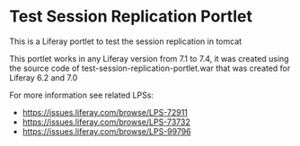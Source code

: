 # Test Session Replication Portlet
This is a Liferay portlet to test the session replication in tomcat

This portlet works in any Liferay version from 7.1 to 7.4, it was created using the source code of test-session-replication-portlet.war that was created for Liferay 6.2 and 7.0

For more information see related LPSs:
  - https://issues.liferay.com/browse/LPS-72911
  - https://issues.liferay.com/browse/LPS-73732
  - https://issues.liferay.com/browse/LPS-99796

